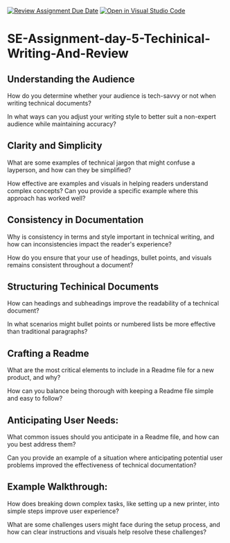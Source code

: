[![Review Assignment Due Date](https://classroom.github.com/assets/deadline-readme-button-22041afd0340ce965d47ae6ef1cefeee28c7c493a6346c4f15d667ab976d596c.svg)](https://classroom.github.com/a/Zmd26HDi)
[![Open in Visual Studio Code](https://classroom.github.com/assets/open-in-vscode-2e0aaae1b6195c2367325f4f02e2d04e9abb55f0b24a779b69b11b9e10269abc.svg)](https://classroom.github.com/online_ide?assignment_repo_id=15535083&assignment_repo_type=AssignmentRepo)
# SE-Assignment-day-5-Techinical-Writing-And-Review

## Understanding the Audience
How do you determine whether your audience is tech-savvy or not when writing technical documents?

In what ways can you adjust your writing style to better suit a non-expert audience while maintaining accuracy?

## Clarity and Simplicity
What are some examples of technical jargon that might confuse a layperson, and how can they be simplified?

How effective are examples and visuals in helping readers understand complex concepts? Can you provide a specific example where this approach has worked well?

## Consistency in Documentation
Why is consistency in terms and style important in technical writing, and how can inconsistencies impact the reader's experience?

How do you ensure that your use of headings, bullet points, and visuals remains consistent throughout a document?

## Structuring Techinical Documents
How can headings and subheadings improve the readability of a technical document?

In what scenarios might bullet points or numbered lists be more effective than traditional paragraphs?

## Crafting a Readme
What are the most critical elements to include in a Readme file for a new product, and why?

How can you balance being thorough with keeping a Readme file simple and easy to follow?

## Anticipating User Needs:
What common issues should you anticipate in a Readme file, and how can you best address them?

Can you provide an example of a situation where anticipating potential user problems improved the effectiveness of technical documentation?

## Example Walkthrough:
How does breaking down complex tasks, like setting up a new printer, into simple steps improve user experience?

What are some challenges users might face during the setup process, and how can clear instructions and visuals help resolve these challenges?
